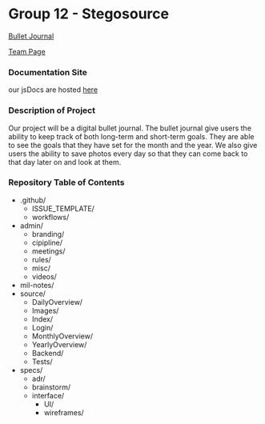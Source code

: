# Group 12 - Stegosource

[Bullet Journal](https://cse110-sp21-group12.github.io/cse110-sp21-group12/)


[Team Page](admin/team.md)

### Documentation Site
our jsDocs are hosted [here](https://dustinlin.github.io/110Group12JsDocs/index.html)

### Description of Project

Our project will be a digital bullet journal. The bullet journal give users the ability to keep track of both long-term and short-term goals. They are able to see the goals that they have set for the month and the year. We also give users the ability to save photos every day so that they can come back to that day later on and look at them. 

### Repository Table of Contents
- .github/
  - ISSUE_TEMPLATE/
  - workflows/
- admin/
  - branding/
  - cipipline/
  - meetings/
  - rules/
  - misc/
  - videos/
- mil-notes/
- source/
  - DailyOverview/
  - Images/
  - Index/
  - Login/
  - MonthlyOverview/
  - YearlyOverview/
  - Backend/
  - Tests/
- specs/
  - adr/
  - brainstorm/
  - interface/
    - UI/
    - wireframes/
